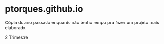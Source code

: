 # ptorques.github.io
Cópia do ano passado enquanto não tenho tempo pra fazer um projeto mais elaborado.

2 Trimestre
